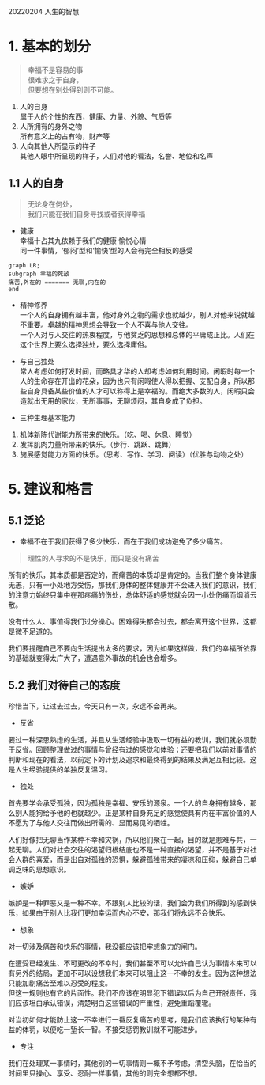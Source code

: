 20220204
人生的智慧
# 1. 基本的划分
> 幸福不是容易的事  
> 很难求之于自身，  
> 但要想在别处得到则不可能。

1. 人的自身  
属于人的个性的东西，健康、力量、外貌、气质等
2. 人所拥有的身外之物  
所有意义上的占有物，财产等
3. 人向其他人所显示的样子  
其他人眼中所呈现的样子，人们对他的看法，名誉、地位和名声

## 1.1 人的自身
>无论身在何处，  
>我们只能在我们自身寻找或者获得幸福

- 健康  
幸福十占其九依赖于我们的健康
愉悦心情  
同一件事情，‘郁闷’型和‘愉快’型的人会有完全相反的感受

```mermaid
graph LR;
subgraph 幸福的死敌
痛苦,外在的 ======= 无聊,内在的
end
```

- 精神修养  
一个人的自身拥有越丰富，他对身外之物的需求也就越少，别人对他来说就越不重要。卓越的精神思想会导致一个人不喜与他人交往。  
一个人对与人交往的热衷程度，与他贫乏的思想和总体的平庸成正比。人们在这个世界上要么选择独处，要么选择庸俗。

- 与自己独处  
常人考虑如何打发时间，而略具才华的人却考虑如何利用时间。闲暇时每一个人的生命存在开出的花朵，因为也只有闲暇使人得以把握、支配自身，所以那些自身具备某些价值的人才可以称得上是幸福的。而绝大多数的人，闲暇只会造就出无用的家伙，无所事事，无聊烦闷，其自身成了负担。

- 三种生理基本能力  
1. 机体新陈代谢能力所带来的快乐。（吃、喝、休息、睡觉）  
2. 发挥肌肉力量所带来的快乐。（步行、跳跃、跳舞）  
3. 施展感觉能力方面的快乐。（思考、写作、学习、阅读）（优胜与动物之处）  


# 5. 建议和格言
## 5.1 泛论
- 幸福不在于我们获得了多少快乐，而在于我们成功避免了多少痛苦。  
> 理性的人寻求的不是快乐，而只是没有痛苦  
   
所有的快乐，其本质都是否定的，而痛苦的本质却是肯定的。当我们整个身体健康无恙，只有一小处地方受伤，那我们身体的整体健康并不会进入我们的意识，我们的注意力始终只集中在那疼痛的伤处，总体舒适的感觉就会因一小处伤痛而烟消云散。  

没有什么人、事值得我们过分操心。困难得失都会过去，都会离开这个世界，这都是微不足道的。  

我们要提醒自己不要向生活提出太多的要求，因为如果这样做，我们的幸福所依靠的基础就变得太广大了，遭遇意外事故的机会也会增多。  

## 5.2 我们对待自己的态度

珍惜当下，让过去过去，今天只有一次，永远不会再来。

- 反省  

要过一种深思熟虑的生活，并且从生活经验中汲取一切有益的教训，我们就必须勤于反省。回顾整理做过的事情与曾经有过的感觉和体验；还要把我们以前对事情的判断和现在的看法，以前定下的计划及追求和最终得到的结果及满足互相比较。这是人生经验提供的单独反复温习。

- 独处  

首先要学会承受孤独，因为孤独是幸福、安乐的源泉。一个人的自身拥有越多，那么别人能狗给予他的也就越少。正是某种自身充足的感觉使具有内在丰富价值的人不愿为了与他人交往而做出所需的、显而易见的牺牲。

人们好像把无聊当作某种不幸和灾祸，所以他们聚在一起，目的就是患难与共，一起无聊。人们对社会交往的渴望归根结底也不是一种直接的渴望，并不是基于对社会人群的喜爱，而是出自对孤独的恐惧，躲避孤独带来的凄凉和压抑，躲避自己单调乏味的思想意识。

- 嫉妒

嫉妒是一种罪恶又是一种不幸。不跟别人比较的话，我们会为我们所得到的感到快乐，如果由于别人比我们更加幸运而内心不安，那我们将永远不会快乐。

- 想象

对一切涉及痛苦和快乐的事情，我没都应该把牢想象力的闸门。    

在遭受已经发生、不可更改的不幸时，我们甚至不可以允许自己认为事情本来可以有另外的结局，更加不可以设想我们本来可以阻止这一不幸的发生。因为这种想法只能加剧痛苦至难以忍受的程度。    
但这一规则也有它的片面性。我们不应该在明显犯下错误以后为自己开脱责任，我们应该坦白承认错误，清楚明白这些错误的严重性，避免重蹈覆辙。  

对当初如何才能防止这一不幸进行一番反复痛苦的思考，是我们应该执行的某种有益的体罚，以便吃一堑长一智。不接受惩罚教训就不可能进步。

- 专注

我们在处理某一事情时，其他别的一切事情则一概不予考虑，清空头脑，在恰当的时间里只操心、享受、忍耐一样事情，其他的则完全想都不想。








